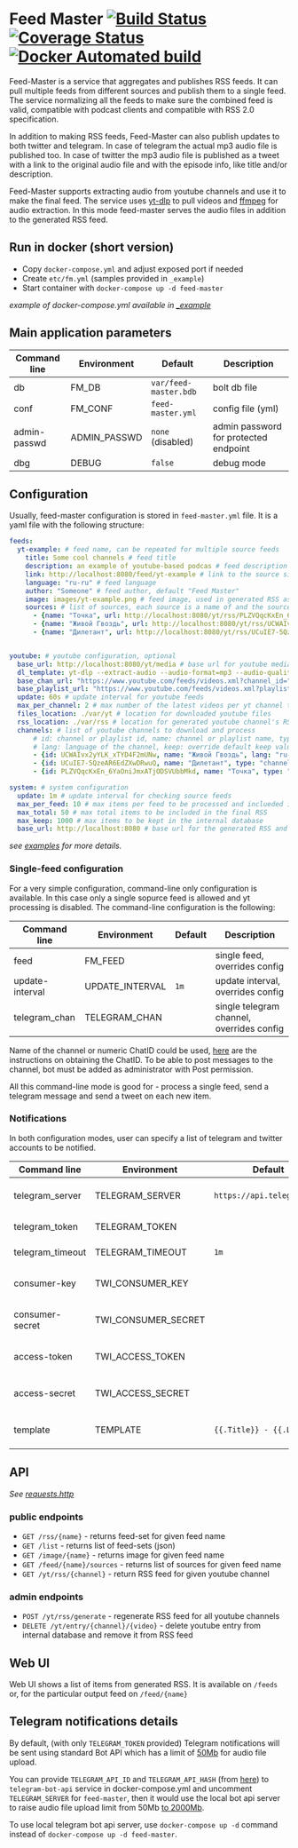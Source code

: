 # Feed Master [![Build Status](https://github.com/umputun/feed-master/workflows/build/badge.svg)](https://github.com/umputun/feed-master/actions) [![Coverage Status](https://coveralls.io/repos/github/umputun/feed-master/badge.svg?branch=master)](https://coveralls.io/github/umputun/feed-master?branch=master) [![Docker Automated build](https://img.shields.io/docker/automated/umputun/feed-master)](https://hub.docker.com/r/umputun/feed-master)

Feed-Master is a service that aggregates and publishes RSS feeds. It can pull multiple feeds from different sources and publish them to a single feed. The service normalizing all the feeds to make sure the combined feed is valid, compatible with podcast clients and compatible with RSS 2.0 specification. 

In addition to making RSS feeds, Feed-Master can also publish updates to both twitter and telegram. In case of telegram the actual mp3 audio file is published too. In case of twitter the mp3 audio file is published as a tweet with a link to the original audio file and with the episode info, like title and/or description.


Feed-Master supports extracting audio from youtube channels and use it to make the final feed. The service uses [yt-dlp](https://github.com/yt-dlp/yt-dlp) to pull videos and [ffmpeg](https://www.ffmpeg.org/) for audio extraction. In this mode feed-master serves the audio files in addition to the generated RSS feed.

## Run in docker (short version)

- Copy `docker-compose.yml` and adjust exposed port if needed
- Create `etc/fm.yml` (samples provided in `_example`)
- Start container with `docker-compose up -d feed-master`

_example of docker-compose.yml available in [_example](https://github.com/umputun/feed-master/tree/master/_example)_

## Main application parameters

| Command line | Environment  | Default               | Description                           |
|--------------|--------------|-----------------------|---------------------------------------|
| db           | FM_DB        | `var/feed-master.bdb` | bolt db file                          |
| conf         | FM_CONF      | `feed-master.yml`     | config file (yml)                     |
| admin-passwd | ADMIN_PASSWD | `none` (disabled)     | admin password for protected endpoint |
| dbg          | DEBUG        | `false`               | debug mode                            |


## Configuration

Usually, feed-master configuration is stored in `feed-master.yml` file. It is a yaml file with the following structure:

```yaml
feeds:
  yt-example: # feed name, can be repeated for multiple source feeds
    title: Some cool channels # feed title
    description: an example of youtube-based podcas # feed description
    link: http://localhost:8080/feed/yt-example # link to the source site
    language: "ru-ru" # feed language
    author: "Someone" # feed author, default "Feed Master"
    image: images/yt-example.png # feed image, used in generated RSS as podcast thumbnail
    sources: # list of sources, each source is a name of and the source RSS feed
      - {name: "Точка", url: http://localhost:8080/yt/rss/PLZVQqcKxEn_6YaOniJmxATjODSVUbbMkd}
      - {name: "Живой Гвоздь", url: http://localhost:8080/yt/rss/UCWAIvx2yYLK_xTYD4F2mUNw}
      - {name: "Дилетант", url: http://localhost:8080/yt/rss/UCuIE7-5QzeAR6EdZXwDRwuQ}


youtube: # youtube configuration, optional
  base_url: http://localhost:8080/yt/media # base url for youtube media
  dl_template: yt-dlp --extract-audio --audio-format=mp3 --audio-quality=0 -f m4a/bestaudio "https://www.youtube.com/watch?v={{.ID}}" --no-progress -o {{.FileName}}.tmp # template for youtube-dl
  base_chan_url: "https://www.youtube.com/feeds/videos.xml?channel_id=" # base url for youtube channel
  base_playlist_url: "https://www.youtube.com/feeds/videos.xml?playlist_id=" # base url for youtube playlist
  update: 60s # update interval for youtube feeds
  max_per_channel: 2 # max number of the latest videos per yt channel to download and process
  files_location: ./var/yt # location for downloaded youtube files
  rss_location: ./var/rss # location for generated youtube channel's RSS
  channels: # list of youtube channels to download and process
      # id: channel or playlist id, name: channel or playlist name, type: "channel" or "playlist", 
      # lang: language of the channel, keep: override default keep value 
      - {id: UCWAIvx2yYLK_xTYD4F2mUNw, name: "Живой Гвоздь", lang: "ru-ru"}
      - {id: UCuIE7-5QzeAR6EdZXwDRwuQ, name: "Дилетант", type: "channel", lang: "ru-ru", "keep": 10}
      - {id: PLZVQqcKxEn_6YaOniJmxATjODSVUbbMkd, name: "Точка", type: "playlist", lang: "ru-ru"} 

system: # system configuration
  update: 1m # update interval for checking source feeds
  max_per_feed: 10 # max items per feed to be processed and inclueded in the final RSS
  max_total: 50 # max total items to be included in the final RSS
  max_keep: 1000 # max items to be kept in the internal database 
  base_url: http://localhost:8080 # base url for the generated RSS and media files
```

_see [examples](https://github.com/umputun/feed-master/tree/master/_example/etc) for more details._

### Single-feed configuration

For a very simple configuration, command-line only configuration is available. In this case only a single sopurce feed is allowed and yt processing is disabled.  The command-line configuration is the following:

| Command line     | Environment         | Default                    | Description                               |
|------------------|---------------------|----------------------------|-------------------------------------------|
| feed             | FM_FEED             |                            | single feed, overrides config             |
| update-interval  | UPDATE_INTERVAL     | `1m`                       | update interval, overrides config         |
| telegram_chan    | TELEGRAM_CHAN       |                            | single telegram channel, overrides config |

Name of the channel or numeric ChatID could be used, [here](https://remark42.com/docs/configuration/telegram/#notifications-for-administrators) are the instructions on obtaining the ChatID. To be able to post messages to the channel, bot must be added as administrator with Post permission.

All this command-line mode is good for - process a single feed, send a telegram message and send a tweet on each new item.

### Notifications

In both configuration modes, user can specify a list of telegram and twitter accounts to be notified.

| Command line     | Environment         | Default                    | Description                               |
|------------------|---------------------|----------------------------|-------------------------------------------|
| telegram_server  | TELEGRAM_SERVER     | `https://api.telegram.org` | telegram bot api server                   |
| telegram_token   | TELEGRAM_TOKEN      |                            | telegram token                            |
| telegram_timeout | TELEGRAM_TIMEOUT    | `1m`                       | telegram timeout                          |
| consumer-key     | TWI_CONSUMER_KEY    |                            | twitter consumer key                      |
| consumer-secret  | TWI_CONSUMER_SECRET |                            | twitter consumer secret                   |
| access-token     | TWI_ACCESS_TOKEN    |                            | twitter access token                      |
| access-secret    | TWI_ACCESS_SECRET   |                            | twitter access secret                     |
| template         | TEMPLATE            | `{{.Title}} - {{.Link}}`   | twitter message template                  |


## API

_See [requests.http](https://github.com/umputun/feed-master/blob/master/requests.http)_

### public endpoints

- `GET /rss/{name}` - returns feed-set for given feed name
- `GET /list` - returns list of feed-sets (json)
- `GET /image/{name}` - returns image for given feed name
- `GET /feed/{name}/sources` - returns list of sources for given feed name
- `GET /yt/rss/{channel}` - return RSS feed for given youtube channel

### admin endpoints

- `POST /yt/rss/generate` - regenerate RSS feed for all youtube channels
- `DELETE /yt/entry/{channel}/{video}` - delete youtube entry from internal database and remove it from RSS feed

## Web UI

Web UI shows a list of items from generated RSS. It is available on `/feeds` or, for the particular output feed on `/feed/{name}`

## Telegram notifications details

By default, (with only `TELEGRAM_TOKEN` provided) Telegram notifications will be sent using standard Bot API which has a limit of [50Mb](https://core.telegram.org/bots/api#sending-files) for audio file upload.

You can provide `TELEGRAM_API_ID` and `TELEGRAM_API_HASH` (from [here](https://my.telegram.org/apps)) to `telegram-bot-api` service in docker-compose.yml and uncomment `TELEGRAM_SERVER` for `feed-master`, then it would use the local bot api server to raise audio file upload limit from 50Mb [to 2000Mb](https://core.telegram.org/bots/api#using-a-local-bot-api-server).

To use local telegram bot api server, use `docker-compose up -d` command instead of `docker-compose up -d feed-master`.

